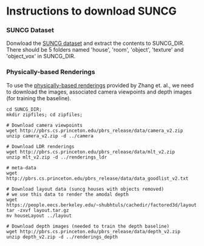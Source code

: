# Instructions to download SUNCG

### SUNCG Dataset
Donwload the [SUNCG dataset](http://suncg.cs.princeton.edu/) and extract the contents to SUNCG_DIR. There should be 5 folders named 'house', 'room', 'object', 'texture' and 'object_vox' in SUNCG_DIR.

### Physically-based Renderings
To use the [physically-based renderings](http://pbrs.cs.princeton.edu/) provided by Zhang et. al., we need to download the images, associated camera viewpoints and depth images (for training the baseline).

```
cd SUNCG_DIR;
mkdir zipfiles; cd zipfiles;

# Download camera viewpoints
wget http://pbrs.cs.princeton.edu/pbrs_release/data/camera_v2.zip
unzip camera_v2.zip -d ../camera

# Download LDR renderings
wget http://pbrs.cs.princeton.edu/pbrs_release/data/mlt_v2.zip
unzip mlt_v2.zip -d ../renderings_ldr

# meta-data
wget http://pbrs.cs.princeton.edu/pbrs_release/data/data_goodlist_v2.txt

# Download layout data (suncg houses with objects removed)
# we use this data to render the amodal depth
wget https://people.eecs.berkeley.edu/~shubhtuls/cachedir/factored3d/layout.tar.gz
tar -zxvf layout.tar.gz
mv houseLayout ../layout

# Download depth images (needed to train the depth baseline)
wget http://pbrs.cs.princeton.edu/pbrs_release/data/depth_v2.zip
unzip depth_v2.zip -d ../renderings_depth
```
